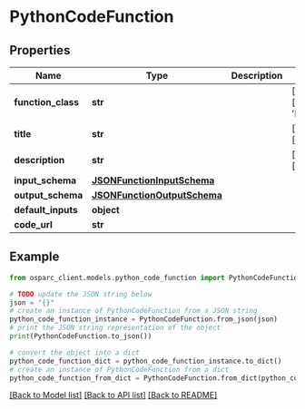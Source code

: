# PythonCodeFunction


## Properties

Name | Type | Description | Notes
------------ | ------------- | ------------- | -------------
**function_class** | **str** |  | [optional] [default to 'PYTHON_CODE']
**title** | **str** |  | [optional] [default to '']
**description** | **str** |  | [optional] [default to '']
**input_schema** | [**JSONFunctionInputSchema**](JSONFunctionInputSchema.md) |  | 
**output_schema** | [**JSONFunctionOutputSchema**](JSONFunctionOutputSchema.md) |  | 
**default_inputs** | **object** |  | 
**code_url** | **str** |  | 

## Example

```python
from osparc_client.models.python_code_function import PythonCodeFunction

# TODO update the JSON string below
json = "{}"
# create an instance of PythonCodeFunction from a JSON string
python_code_function_instance = PythonCodeFunction.from_json(json)
# print the JSON string representation of the object
print(PythonCodeFunction.to_json())

# convert the object into a dict
python_code_function_dict = python_code_function_instance.to_dict()
# create an instance of PythonCodeFunction from a dict
python_code_function_from_dict = PythonCodeFunction.from_dict(python_code_function_dict)
```
[[Back to Model list]](../README.md#documentation-for-models) [[Back to API list]](../README.md#documentation-for-api-endpoints) [[Back to README]](../README.md)


